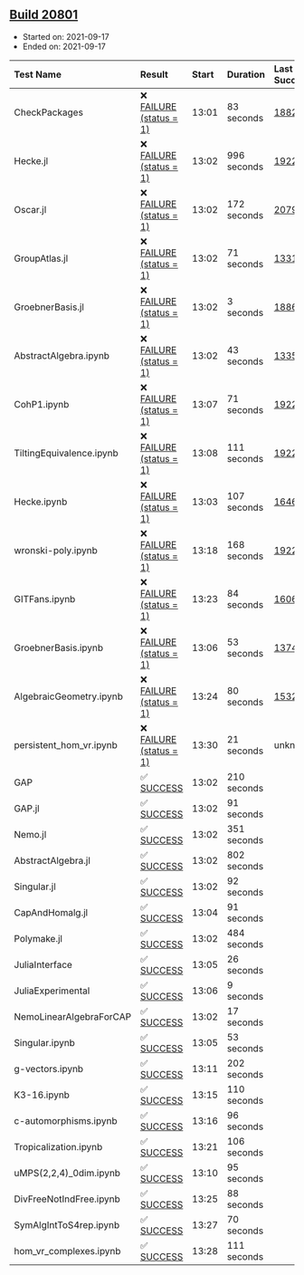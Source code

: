 ## [Build 20801](https://oscarci.mathematik.uni-kl.de/job/oscar/20801/)

* Started on: 2021-09-17
* Ended on: 2021-09-17

| Test Name    | Result | Start | Duration | Last Success | First Failure |
|:-------------|:-------|:------|:---------|:-------------|:--------------|
| CheckPackages | ❌ [FAILURE (status = 1)](https://oscarci.mathematik.uni-kl.de/job/oscar/20801/artifact/logs/build-20801/CheckPackages.log) | 13:01 | 83 seconds | [18822](https://oscarci.mathematik.uni-kl.de/job/oscar/18822/) | [18823](https://oscarci.mathematik.uni-kl.de/job/oscar/18823/) |
| Hecke.jl | ❌ [FAILURE (status = 1)](https://oscarci.mathematik.uni-kl.de/job/oscar/20801/artifact/logs/build-20801/Hecke.jl.log) | 13:02 | 996 seconds | [19222](https://oscarci.mathematik.uni-kl.de/job/oscar/19222/) | [20152](https://oscarci.mathematik.uni-kl.de/job/oscar/20152/) |
| Oscar.jl | ❌ [FAILURE (status = 1)](https://oscarci.mathematik.uni-kl.de/job/oscar/20801/artifact/logs/build-20801/Oscar.jl.log) | 13:02 | 172 seconds | [20799](https://oscarci.mathematik.uni-kl.de/job/oscar/20799/) | [20800](https://oscarci.mathematik.uni-kl.de/job/oscar/20800/) |
| GroupAtlas.jl | ❌ [FAILURE (status = 1)](https://oscarci.mathematik.uni-kl.de/job/oscar/20801/artifact/logs/build-20801/GroupAtlas.jl.log) | 13:02 | 71 seconds | [13311](https://oscarci.mathematik.uni-kl.de/job/oscar/13311/) | [13312](https://oscarci.mathematik.uni-kl.de/job/oscar/13312/) |
| GroebnerBasis.jl | ❌ [FAILURE (status = 1)](https://oscarci.mathematik.uni-kl.de/job/oscar/20801/artifact/logs/build-20801/GroebnerBasis.jl.log) | 13:02 | 3 seconds | [18864](https://oscarci.mathematik.uni-kl.de/job/oscar/18864/) | [18865](https://oscarci.mathematik.uni-kl.de/job/oscar/18865/) |
| AbstractAlgebra.ipynb | ❌ [FAILURE (status = 1)](https://oscarci.mathematik.uni-kl.de/job/oscar/20801/artifact/logs/build-20801/AbstractAlgebra.ipynb.log) | 13:02 | 43 seconds | [13355](https://oscarci.mathematik.uni-kl.de/job/oscar/13355/) | [13356](https://oscarci.mathematik.uni-kl.de/job/oscar/13356/) |
| CohP1.ipynb | ❌ [FAILURE (status = 1)](https://oscarci.mathematik.uni-kl.de/job/oscar/20801/artifact/logs/build-20801/CohP1.ipynb.log) | 13:07 | 71 seconds | [19222](https://oscarci.mathematik.uni-kl.de/job/oscar/19222/) | [20152](https://oscarci.mathematik.uni-kl.de/job/oscar/20152/) |
| TiltingEquivalence.ipynb | ❌ [FAILURE (status = 1)](https://oscarci.mathematik.uni-kl.de/job/oscar/20801/artifact/logs/build-20801/TiltingEquivalence.ipynb.log) | 13:08 | 111 seconds | [19222](https://oscarci.mathematik.uni-kl.de/job/oscar/19222/) | [20152](https://oscarci.mathematik.uni-kl.de/job/oscar/20152/) |
| Hecke.ipynb | ❌ [FAILURE (status = 1)](https://oscarci.mathematik.uni-kl.de/job/oscar/20801/artifact/logs/build-20801/Hecke.ipynb.log) | 13:03 | 107 seconds | [16463](https://oscarci.mathematik.uni-kl.de/job/oscar/16463/) | [16464](https://oscarci.mathematik.uni-kl.de/job/oscar/16464/) |
| wronski-poly.ipynb | ❌ [FAILURE (status = 1)](https://oscarci.mathematik.uni-kl.de/job/oscar/20801/artifact/logs/build-20801/wronski-poly.ipynb.log) | 13:18 | 168 seconds | [19222](https://oscarci.mathematik.uni-kl.de/job/oscar/19222/) | [20152](https://oscarci.mathematik.uni-kl.de/job/oscar/20152/) |
| GITFans.ipynb | ❌ [FAILURE (status = 1)](https://oscarci.mathematik.uni-kl.de/job/oscar/20801/artifact/logs/build-20801/GITFans.ipynb.log) | 13:23 | 84 seconds | [16068](https://oscarci.mathematik.uni-kl.de/job/oscar/16068/) | [16069](https://oscarci.mathematik.uni-kl.de/job/oscar/16069/) |
| GroebnerBasis.ipynb | ❌ [FAILURE (status = 1)](https://oscarci.mathematik.uni-kl.de/job/oscar/20801/artifact/logs/build-20801/GroebnerBasis.ipynb.log) | 13:06 | 53 seconds | [13748](https://oscarci.mathematik.uni-kl.de/job/oscar/13748/) | [13749](https://oscarci.mathematik.uni-kl.de/job/oscar/13749/) |
| AlgebraicGeometry.ipynb | ❌ [FAILURE (status = 1)](https://oscarci.mathematik.uni-kl.de/job/oscar/20801/artifact/logs/build-20801/AlgebraicGeometry.ipynb.log) | 13:24 | 80 seconds | [15322](https://oscarci.mathematik.uni-kl.de/job/oscar/15322/) | [15323](https://oscarci.mathematik.uni-kl.de/job/oscar/15323/) |
| persistent_hom_vr.ipynb | ❌ [FAILURE (status = 1)](https://oscarci.mathematik.uni-kl.de/job/oscar/20801/artifact/logs/build-20801/persistent_hom_vr.ipynb.log) | 13:30 | 21 seconds | unknown | unknown |
| GAP | ✅ [SUCCESS](https://oscarci.mathematik.uni-kl.de/job/oscar/20801/artifact/logs/build-20801/GAP.log) | 13:02 | 210 seconds |  |  |
| GAP.jl | ✅ [SUCCESS](https://oscarci.mathematik.uni-kl.de/job/oscar/20801/artifact/logs/build-20801/GAP.jl.log) | 13:02 | 91 seconds |  |  |
| Nemo.jl | ✅ [SUCCESS](https://oscarci.mathematik.uni-kl.de/job/oscar/20801/artifact/logs/build-20801/Nemo.jl.log) | 13:02 | 351 seconds |  |  |
| AbstractAlgebra.jl | ✅ [SUCCESS](https://oscarci.mathematik.uni-kl.de/job/oscar/20801/artifact/logs/build-20801/AbstractAlgebra.jl.log) | 13:02 | 802 seconds |  |  |
| Singular.jl | ✅ [SUCCESS](https://oscarci.mathematik.uni-kl.de/job/oscar/20801/artifact/logs/build-20801/Singular.jl.log) | 13:02 | 92 seconds |  |  |
| CapAndHomalg.jl | ✅ [SUCCESS](https://oscarci.mathematik.uni-kl.de/job/oscar/20801/artifact/logs/build-20801/CapAndHomalg.jl.log) | 13:04 | 91 seconds |  |  |
| Polymake.jl | ✅ [SUCCESS](https://oscarci.mathematik.uni-kl.de/job/oscar/20801/artifact/logs/build-20801/Polymake.jl.log) | 13:02 | 484 seconds |  |  |
| JuliaInterface | ✅ [SUCCESS](https://oscarci.mathematik.uni-kl.de/job/oscar/20801/artifact/logs/build-20801/JuliaInterface.log) | 13:05 | 26 seconds |  |  |
| JuliaExperimental | ✅ [SUCCESS](https://oscarci.mathematik.uni-kl.de/job/oscar/20801/artifact/logs/build-20801/JuliaExperimental.log) | 13:06 | 9 seconds |  |  |
| NemoLinearAlgebraForCAP | ✅ [SUCCESS](https://oscarci.mathematik.uni-kl.de/job/oscar/20801/artifact/logs/build-20801/NemoLinearAlgebraForCAP.log) | 13:02 | 17 seconds |  |  |
| Singular.ipynb | ✅ [SUCCESS](https://oscarci.mathematik.uni-kl.de/job/oscar/20801/artifact/logs/build-20801/Singular.ipynb.log) | 13:05 | 53 seconds |  |  |
| g-vectors.ipynb | ✅ [SUCCESS](https://oscarci.mathematik.uni-kl.de/job/oscar/20801/artifact/logs/build-20801/g-vectors.ipynb.log) | 13:11 | 202 seconds |  |  |
| K3-16.ipynb | ✅ [SUCCESS](https://oscarci.mathematik.uni-kl.de/job/oscar/20801/artifact/logs/build-20801/K3-16.ipynb.log) | 13:15 | 110 seconds |  |  |
| c-automorphisms.ipynb | ✅ [SUCCESS](https://oscarci.mathematik.uni-kl.de/job/oscar/20801/artifact/logs/build-20801/c-automorphisms.ipynb.log) | 13:16 | 96 seconds |  |  |
| Tropicalization.ipynb | ✅ [SUCCESS](https://oscarci.mathematik.uni-kl.de/job/oscar/20801/artifact/logs/build-20801/Tropicalization.ipynb.log) | 13:21 | 106 seconds |  |  |
| uMPS(2,2,4)_0dim.ipynb | ✅ [SUCCESS](https://oscarci.mathematik.uni-kl.de/job/oscar/20801/artifact/logs/build-20801/uMPS-2-2-4-_0dim.ipynb.log) | 13:10 | 95 seconds |  |  |
| DivFreeNotIndFree.ipynb | ✅ [SUCCESS](https://oscarci.mathematik.uni-kl.de/job/oscar/20801/artifact/logs/build-20801/DivFreeNotIndFree.ipynb.log) | 13:25 | 88 seconds |  |  |
| SymAlgIntToS4rep.ipynb | ✅ [SUCCESS](https://oscarci.mathematik.uni-kl.de/job/oscar/20801/artifact/logs/build-20801/SymAlgIntToS4rep.ipynb.log) | 13:27 | 70 seconds |  |  |
| hom_vr_complexes.ipynb | ✅ [SUCCESS](https://oscarci.mathematik.uni-kl.de/job/oscar/20801/artifact/logs/build-20801/hom_vr_complexes.ipynb.log) | 13:28 | 111 seconds |  |  |
